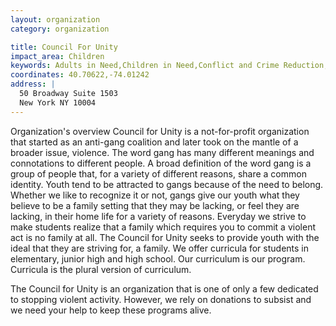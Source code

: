 ```yaml
---
layout: organization
category: organization

title: Council For Unity
impact_area: Children
keywords: Adults in Need,Children in Need,Conflict and Crime Reduction,Education,Families in Need,Global Problems,Understanding and Diversity
coordinates: 40.70622,-74.01242
address: |
  50 Broadway Suite 1503
  New York NY 10004
---
```

Organization's overview
Council for Unity is a not-for-profit organization that started as an anti-gang coalition and later took on the mantle of a broader issue, violence.  The word gang has many different meanings and connotations to different people. A broad definition of the word gang is a group of people that, for a variety of different reasons, share a common identity. Youth tend to be attracted to gangs because of the need to belong. Whether we like to recognize it or not, gangs give our youth what they believe to be a family setting that they may be lacking, or feel they are lacking, in their home life for a variety of reasons. Everyday we strive to make students realize that a family which requires you to commit a violent act is no family at all. The Council for Unity seeks to provide youth with the ideal that they are striving for, a family. We offer curricula for students in elementary, junior high and high school. Our curriculum is our program. Curricula is the plural version of curriculum. 

The Council for Unity is an organization that is one of only a few dedicated to stopping violent activity. However, we rely on donations to subsist and we need your help to keep these programs alive. 